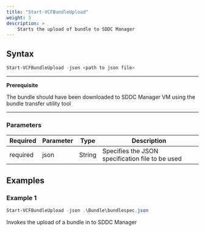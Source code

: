 ```yaml
---
title: "Start-VCFBundleUpload"
weight: 3
description: >
    Starts the upload of bundle to SDDC Manager
---
```


## Syntax
``` powershell
Start-VCFBundleUpload -json <path to json file>
```

---
**Prerequisite**

The bundle should have been downloaded to SDDC Manager VM using the bundle transfer utility tool

---

### Parameters

| Required | Parameter | Type     |  Description                                                   |
| ---------| ----------|----------| -------------------------------------------------------------- |
| required | json      | String   | Specifies the JSON specification file to be used               | 

## Examples
### Example 1
``` powershell
Start-VCFBundleUpload -json .\Bundle\bundlespec.json
```
Invokes the upload of a bundle in to SDDC Manager
